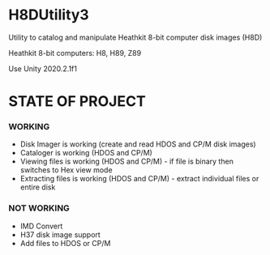 # H8DUtility3
Utility to catalog and manipulate Heathkit 8-bit computer disk images (H8D)

Heathkit 8-bit computers: H8, H89, Z89

Use Unity 2020.2.1f1

# STATE OF PROJECT
### WORKING
+ Disk Imager is working (create and read HDOS and CP/M disk images)
+ Cataloger is working (HDOS and CP/M)
+ Viewing files is working (HDOS and CP/M) - if file is binary then switches to Hex view mode
+ Extracting files is working (HDOS and CP/M) - extract individual files or entire disk

### NOT WORKING
+ IMD Convert
+ H37 disk image support
+ Add files to HDOS or CP/M


